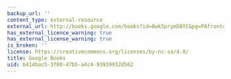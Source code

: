 ```yaml
---
backup_url: ''
content_type: external-resource
external_url: http://books.google.com/books?id=Bwk5prymD8YC&pg=PAfrontcover
has_external_licence_warning: true
has_external_license_warning: true
is_broken: ''
license: https://creativecommons.org/licenses/by-nc-sa/4.0/
title: Google Books
uid: 6414bac5-3f00-47b5-a4c4-93939932d562
---
```

